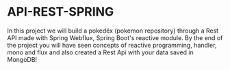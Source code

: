 # API-REST-SPRING
In this project we will build a pokedéx (pokemon repository) through a Rest API made with Spring Webflux, Spring Boot's reactive module. By the end of the project you will have seen concepts of reactive programming, handler, mono and flux and also created a Rest Api with your data saved in MongoDB!
